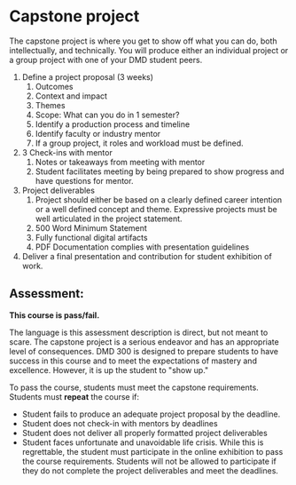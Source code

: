 # Capstone project

The capstone project is where you get to show off what you can do, both intellectually, and technically. You will produce either an individual project or a group project with one of your DMD student peers. 


1. Define a project proposal \(3 weeks\)
   1. Outcomes
   2. Context and impact
   3. Themes
   4. Scope: What can you do in 1 semester?
   5. Identify a production process and timeline
   6. Identify faculty or industry mentor
   7. If a group project, it roles and workload must be defined.
2. 3 Check-ins with mentor
   1. Notes or takeaways from meeting with mentor
   2. Student facilitates meeting by being prepared to show progress and have questions for mentor.
3. Project deliverables
   1. Project should either be based on a clearly defined career intention or a well defined concept and theme. Expressive projects must be well articulated in the project statement.
   2. 500 Word Minimum Statement
   3. Fully functional digital artifacts 
   4. PDF Documentation complies with presentation guidelines
4. Deliver a final presentation and contribution for student exhibition of work.


## Assessment:

**This course is pass/fail.**

The language is this assessment description is direct, but not meant to scare. The capstone project is a serious endeavor and has an appropriate level of consequences. DMD 300 is designed to prepare students to have success in this course and to meet the expectations of mastery and excellence. However, it is up the student to "show up."

To pass the course, students must meet the capstone requirements. Students must **repeat** the course if:

- Student fails to produce an adequate project proposal by the deadline.
- Student does not check-in with mentors by deadlines
- Student does not deliver all properly formatted project deliverables
- Student faces unfortunate and unavoidable life crisis. While this is regrettable, the student must participate in the online exhibition to pass the course requirements. Students will not be allowed to participate if they do not complete the project deliverables and meet the deadlines. 